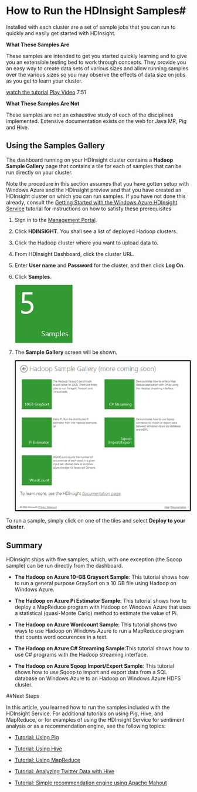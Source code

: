 <properties linkid="manage-services-hdinsight-run-samples" urlDisplayName="How to run Samples" pageTitle="How to Run the HDInsight Samples - Windows Azure Services" metaKeywords="hdinsight samples, hdinsight samples azure" metaDescription="Learn how to run the samples included with the Windows Azure HDInsight service." umbracoNaviHide="0" disqusComments="1" writer="sburgess" editor="mollybos" manager="paulettm" />

<div chunk="../chunks/hdinsight-left-nav.md" />

# How to Run the HDInsight Samples#

<div class="dev-onpage-video-clear clearfix">
<div class="dev-onpage-left-content">
<p>Installed with each cluster are a set of sample jobs that you can run to quickly and easily get started with HDInsight.</p>
<p><strong>What These Samples Are</strong></p>
<p>These samples are intended to get you started quickly learning and to give you an extensible testing bed to work through concepts. They provide you an easy way to create data sets of various sizes and allow running samples over the various sizes so you may observe the effects of data size on jobs as you get to learn your cluster.</p>
</div>
<div class="dev-onpage-video-wrapper"><a href="http://channel9.msdn.com/Series/Getting-started-with-Windows-Azure-HDInsight-Service/Creating-your-first-HDInsight-cluster-and-run-samples" class="label">watch the tutorial</a> <a style="background-image: url('/media/itpro/services/videos/hdinsight-hero-180x120.png') !important;" href="http://channel9.msdn.com/Series/Getting-started-with-Windows-Azure-HDInsight-Service/Creating-your-first-HDInsight-cluster-and-run-samples" target="_blank" class="dev-onpage-video"><span class="icon">Play Video</span></a> <span class="time">7:51</span></div>
</div>

**What These Samples Are Not**

These samples are not an exhaustive study of each of the disciplines implemented. Extensive documentation exists on the web for Java MR, Pig and Hive.

## Using the Samples Gallery ##

The dashboard running on your HDInsight cluster contains a **Hadoop Sample Gallery** page that contains a tile for each of samples that can be run directly on your cluster.

Note the procedure in this section assumes that you have gotten setup with Windows Azure and the HDinsight preview and that you have created an HDInsight cluster on which you can run samples. If you have not done this already, consult the [Getting Started with the Windows Azure HDInsight Service](/en-us/manage/services/hdinsight/get-started-hdinsight/) tutorial for instructions on how to satisfy these prerequisites

1. Sign in to the [Management Portal](https://manage.windowsazure.com).
2. Click **HDINSIGHT**. You shall see a list of deployed Hadoop clusters.
3. Click the Hadoop cluster where you want to upload data to.
4. From HDInsight Dashboard, click the cluster URL.
5. Enter **User name** and **Password** for the cluster, and then click **Log On**.
6. Click **Samples**.

	![HDI.TileSamples](../media/HDI.TileSamples.PNG "Samples")

7. The **Sample Gallery** screen will be shown.

	![HDI.SampleGallery](../media/HDI.SampleGallery.PNG "Samples")

To run a sample, simply click on one of the tiles and select **Deploy to your cluster**.

## Summary
HDInsight ships with five samples, which, with one exception (the Sqoop sample) can be run directly from the dashboard.

- **The Hadoop on Azure 10-GB Graysort Sample**: This tutorial shows how to run a general purpose GraySort on a 10 GB file using Hadoop on Windows Azure. 

- **The Hadoop on Azure Pi Estimator Sample**: This tutorial shows how to deploy a MapReduce program with Hadoop on Windows Azure that uses a statistical (quasi-Monte Carlo) method to estimate the value of Pi.

- **The Hadoop on Azure Wordcount Sample**: This tutorial shows two ways to use Hadoop on Windows Azure to run a MapReduce program that counts word occurences in a text.

- **The Hadoop on Azure C# Streaming Sample**:This tutorial shows how to use C# programs with the Hadoop streaming interface. 

- **The Hadoop on Azure Sqoop Import/Export Sample**: This tutorial shows how to use Sqoop to import and export data from a SQL database on Windows Azure to an Hadoop on Windows Azure HDFS cluster.

##Next Steps

In this article, you learned how to run the samples included with the HDInsight Service. For additional tutorials on using Pig, Hive, and MapReduce, or for examples of using the HDInsight Service for sentiment analysis or as a recommendation engine, see the following topics:

* [Tutorial: Using Pig][pig]

* [Tutorial: Using Hive][hive]

* [Tutorial: Using MapReduce][mapreduce]

* [Tutorial: Analyzing Twitter Data with Hive][twitter-hdi]

* [Tutorial: Simple recommendation engine using Apache Mahout][mahout-hdi]

[mapreduce]: /en-us/manage/services/hdinsight/using-mapreduce-with-hdinsight/
[hive]: /en-us/manage/services/hdinsight/using-hive-with-hdinsight/
[pig]: /en-us/manage/services/hdinsight/using-pig-with-hdinsight/
[mahout-hdi]: /en-us/manage/services/hdinsight/recommendation-engine-using-mahout/
[twitter-hdi]: /en-us/manage/services/hdinsight/analyzing-twitter-data-with-hive/